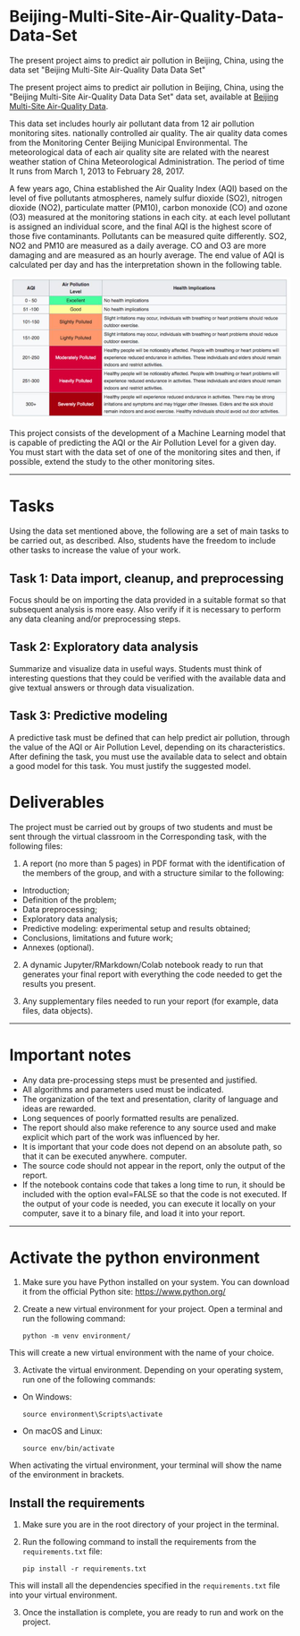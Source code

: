 # Beijing-Multi-Site-Air-Quality-Data-Data-Set
The present project aims to predict air pollution in Beijing, China, using the data set "Beijing Multi-Site Air-Quality Data Data Set"

The present project aims to predict air pollution in Beijing, China, using the
"Beijing Multi-Site Air-Quality Data Data Set" data set, available at [Beijing Multi-Site Air-Quality Data](http://archive.ics.uci.edu/dataset/501/beijing+multi+site+air+quality+data).

This data set includes hourly air pollutant data from 12 air pollution monitoring sites.
nationally controlled air quality. The air quality data comes from the Monitoring Center
Beijing Municipal Environmental. The meteorological data of each air quality site are related
with the nearest weather station of China Meteorological Administration. The period of time
It runs from March 1, 2013 to February 28, 2017.

A few years ago, China established the Air Quality Index (AQI) based on the level of five pollutants
atmospheres, namely sulfur dioxide (SO2), nitrogen dioxide (NO2), particulate matter (PM10),
carbon monoxide (CO) and ozone (O3) measured at the monitoring stations in each city. at each level
pollutant is assigned an individual score, and the final AQI is the highest score of those five
contaminants. Pollutants can be measured quite differently. SO2, NO2 and PM10 are measured
as a daily average. CO and O3 are more damaging and are measured as an hourly average. The end value of
AQI is calculated per day and has the interpretation shown in the following table.


![Table 1](/images/Health_Implications.jpg)


This project consists of the development of a Machine Learning model that is capable of predicting the AQI or the
Air Pollution Level for a given day. You must start with the data set of one of the
monitoring sites and then, if possible, extend the study to the other monitoring sites.

----------

# Tasks

Using the data set mentioned above, the following are a set of main tasks
to be carried out, as described. Also, students have the freedom to include other tasks
to increase the value of your work.

## Task 1: Data import, cleanup, and preprocessing

Focus should be on importing the data provided in a suitable format so that subsequent analysis is
more easy. Also verify if it is necessary to perform any data cleaning and/or preprocessing steps.

## Task 2: Exploratory data analysis
Summarize and visualize data in useful ways. Students must think of interesting questions that
they could be verified with the available data and give textual answers or through data visualization.

## Task 3: Predictive modeling
A predictive task must be defined that can help predict air pollution, through the value of the
AQI or Air Pollution Level, depending on its characteristics. After defining the task, you must
use the available data to select and obtain a good model for this task. You must justify the
suggested model.

# Deliverables
The project must be carried out by groups of two students and must be sent through the virtual classroom in the
Corresponding task, with the following files:

1. A report (no more than 5 pages) in PDF format with the identification of the members of the group, and with
a structure similar to the following:
-  Introduction;
-  Definition of the problem;
-   Data preprocessing;
-   Exploratory data analysis;
-   Predictive modeling: experimental setup and results obtained;
-   Conclusions, limitations and future work;
-   Annexes (optional).

2.  A dynamic Jupyter/RMarkdown/Colab notebook ready to run that generates your final report with everything
the code needed to get the results you present.

3. Any supplementary files needed to run your report (for example, data files,
data objects).

------
# Important notes

- Any data pre-processing steps must be presented and justified.
- All algorithms and parameters used must be indicated.
- The organization of the text and presentation, clarity of language and ideas are rewarded.
- Long sequences of poorly formatted results are penalized.
- The report should also make reference to any source used and make explicit which part of the
work was influenced by her.
- It is important that your code does not depend on an absolute path, so that it can be executed anywhere.
computer.
- The source code should not appear in the report, only the output of the report.
- If the notebook contains code that takes a long time to run, it should be included with the option
eval=FALSE so that the code is not executed. If the output of your code is needed, you can execute it
locally on your computer, save it to a binary file, and load it into your report.

---------

# Activate the python environment

1. Make sure you have Python installed on your system. You can download it from the official Python site: https://www.python.org/

2. Create a new virtual environment for your project. Open a terminal and run the following command:

     ```
     python -m venv environment/
     ```

This will create a new virtual environment with the name of your choice.

3. Activate the virtual environment. Depending on your operating system, run one of the following commands:

- On Windows:

   ```
   source environment\Scripts\activate
   ```

- On macOS and Linux:

   ```
   source env/bin/activate
   ```

When activating the virtual environment, your terminal will show the name of the environment in brackets.

## Install the requirements

1. Make sure you are in the root directory of your project in the terminal.

2. Run the following command to install the requirements from the `requirements.txt` file:

     ```
     pip install -r requirements.txt
     ```

This will install all the dependencies specified in the `requirements.txt` file into your virtual environment.

3. Once the installation is complete, you are ready to run and work on the project.
